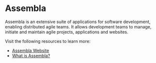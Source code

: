 # Assembla

Assembla is an extensive suite of applications for software development, enabling distributed agile teams. It allows development teams to manage, initiate and maintain agile projects, applications and websites.

Visit the following resources to learn more:

- [Assembla Website](https://get.assembla.com/projects/)
- [What is Assembla?](https://www.selecthub.com/project-management-software/assembla)
